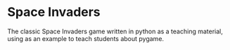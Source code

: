 # Space Invaders

The classic Space Invaders game written in python as a teaching material, using as an example to teach students about
pygame.